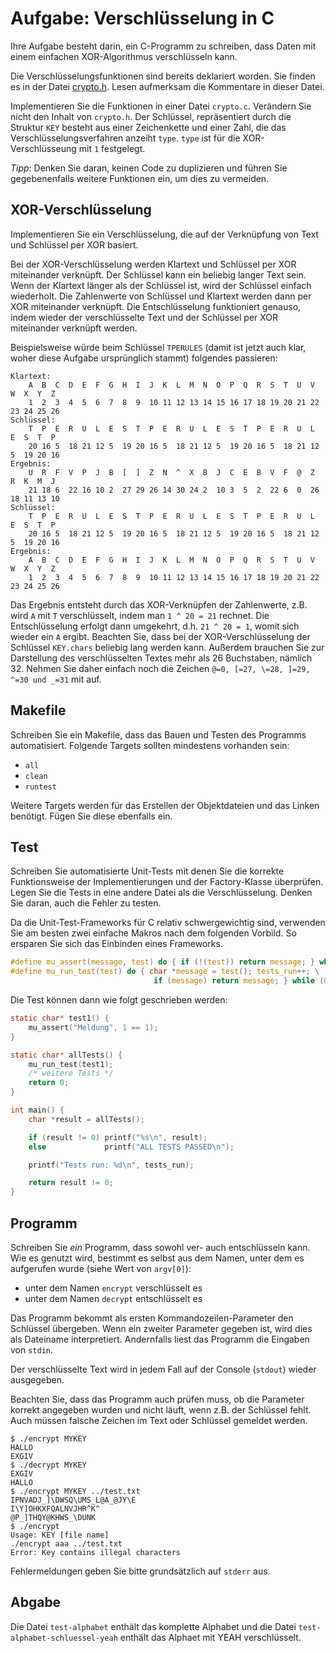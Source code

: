 # Aufgabe: Verschlüsselung in C

Ihre Aufgabe besteht darin, ein C-Programm zu schreiben, dass Daten mit einem einfachen XOR-Algorithmus verschlüsseln kann.

﻿Die Verschlüsselungsfunktionen sind bereits deklariert worden. Sie finden es in der Datei [crypto.h](crypto.h). Lesen aufmerksam die Kommentare in dieser Datei.

Implementieren Sie die Funktionen in einer Datei `crypto.c`. Verändern Sie nicht den Inhalt von `crypto.h`. Der Schlüssel, repräsentiert durch die Struktur `KEY` besteht aus einer Zeichenkette und einer Zahl, die das Verschlüsselungsverfahren anzeiht `type`. `type` ist für die XOR-Verschlüsseung mit `1` festgelegt.

*Tipp*: Denken Sie daran, keinen Code zu duplizieren und führen Sie gegebenenfalls weitere Funktionen ein, um dies zu vermeiden.


## XOR-Verschlüsselung

Implementieren Sie ein Verschlüsselung, die auf der Verknüpfung von Text und Schlüssel per XOR basiert.

Bei der XOR-Verschlüsselung werden Klartext und Schlüssel per XOR miteinander verknüpft. Der Schlüssel kann ein beliebig langer Text sein. Wenn der Klartext länger als der Schlüssel ist, wird der Schlüssel einfach wiederholt. Die Zahlenwerte von Schlüssel und Klartext werden dann per XOR miteinander verknüpft. Die Entschlüsselung funktioniert genauso, indem wieder der verschlüsselte Text und der Schlüssel per XOR miteinander verknüpft werden.

Beispielsweise würde beim Schlüssel `TPERULES` (damit ist jetzt auch klar, woher diese Aufgabe ursprünglich stammt) folgendes passieren:

```console
Klartext:
    A  B  C  D  E  F  G  H  I  J  K  L  M  N  O  P  Q  R  S  T  U  V  W  X  Y  Z
    1  2  3  4  5  6  7  8  9  10 11 12 13 14 15 16 17 18 19 20 21 22 23 24 25 26
Schlüssel:
    T  P  E  R  U  L  E  S  T  P  E  R  U  L  E  S  T  P  E  R  U  L  E  S  T  P
    20 16 5  18 21 12 5  19 20 16 5  18 21 12 5  19 20 16 5  18 21 12 5  19 20 16
Ergebnis:
    U  R  F  V  P  J  B  [  ]  Z  N  ^  X  B  J  C  E  B  V  F  @  Z  R  K  M  J
    21 18 6  22 16 10 2  27 29 26 14 30 24 2  10 3  5  2  22 6  0  26 18 11 13 10
Schlüssel:
    T  P  E  R  U  L  E  S  T  P  E  R  U  L  E  S  T  P  E  R  U  L  E  S  T  P
    20 16 5  18 21 12 5  19 20 16 5  18 21 12 5  19 20 16 5  18 21 12 5  19 20 16
Ergebnis:
    A  B  C  D  E  F  G  H  I  J  K  L  M  N  O  P  Q  R  S  T  U  V  W  X  Y  Z
    1  2  3  4  5  6  7  8  9  10 11 12 13 14 15 16 17 18 19 20 21 22 23 24 25 26
```

Das Ergebnis entsteht durch das XOR-Verknüpfen der Zahlenwerte, z.B. wird `A` mit `T` verschlüsselt, indem man `1 ^ 20 = 21` rechnet. Die Entschlüsselung erfolgt dann umgekehrt, d.h. `21 ^ 20 = 1`, womit sich wieder ein `A` ergibt.
Beachten Sie, dass bei der XOR-Verschlüsselung der Schlüssel `KEY.chars` beliebig lang werden kann. Außerdem brauchen Sie zur Darstellung des verschlüsselten Textes mehr als 26 Buchstaben, nämlich 32. Nehmen Sie daher einfach noch die Zeichen `@=0, [=27, \=28, ]=29, ^=30 und _=31` mit auf.


## Makefile

Schreiben Sie ein Makefile, dass das Bauen und Testen des Programms automatisiert. Folgende Targets sollten mindestens vorhanden sein:

  * `all`
  * `clean`
  * `runtest`

Weitere Targets werden für das Erstellen der Objektdateien und das Linken benötigt. Fügen Sie diese ebenfalls ein.


## Test

Schreiben Sie automatisierte Unit-Tests mit denen Sie die korrekte Funktionsweise der Implementierungen und der Factory-Klasse überprüfen. Legen Sie die Tests in eine andere Datei als die Verschlüsselung. Denken Sie daran, auch die Fehler zu testen.

Da die Unit-Test-Frameworks für C relativ schwergewichtig sind, verwenden Sie am besten zwei einfache Makros nach dem folgenden Vorbild. So ersparen Sie sich das Einbinden eines Frameworks.

```c
#define mu_assert(message, test) do { if (!(test)) return message; } while (0)
#define mu_run_test(test) do { char *message = test(); tests_run++; \
                                if (message) return message; } while (0)
```

Die Test können dann wie folgt geschrieben werden:

```c
static char* test1() {
    mu_assert("Meldung", 1 == 1);
}

static char* allTests() {
    mu_run_test(test1);
    /* weitere Tests */
    return 0;
}

int main() {
    char *result = allTests();

    if (result != 0) printf("%s\n", result);
    else             printf("ALL TESTS PASSED\n");

    printf("Tests run: %d\n", tests_run);

    return result != 0;
}
```

## Programm

Schreiben Sie *ein* Programm, dass sowohl ver- auch entschlüsseln kann. Wie es genutzt wird, bestimmt es selbst aus dem Namen, unter dem es aufgerufen wurde (siehe Wert von `argv[0]`):

  * unter dem Namen `encrypt` verschlüsselt es
  * unter dem Namen `decrypt` entschlüsselt es

Das Programm bekommt als ersten Kommandozeilen-Parameter den Schlüssel übergeben. Wenn ein zweiter Parameter gegeben ist, wird dies als Dateiname interpretiert. Andernfalls liest das Programm die Eingaben von `stdin`.

Der verschlüsselte Text wird in jedem Fall auf der Console (`stdout`) wieder ausgegeben.

Beachten Sie, dass das Programm auch prüfen muss, ob die Parameter korrekt angegeben wurden und nicht läuft, wenn z.B. der Schlüssel fehlt. Auch müssen falsche Zeichen im Text oder Schlüssel gemeldet werden.

```console
$ ./encrypt MYKEY
HALLO
EXGIV
$ ./decrypt MYKEY
EXGIV
HALLO
$ ./encrypt MYKEY ../test.txt
IPNVADJ_]\DWSQ\UMS_L@A_@JY\E
I\Y]OHKXFQALNVJHR^K^
@P_]THQY@KHWS_\DUNK
$ ./encrypt
Usage: KEY [file name]
./encrypt aaa ../test.txt
Error: Key contains illegal characters
```

Fehlermeldungen geben Sie bitte grundsätzlich auf `stderr` aus.

## Abgabe
Die Datei `test-alphabet` enthält das komplette Alphabet und die Datei `test-alphabet-schluessel-yeah` enthält das Alphaet mit YEAH verschlüsselt.